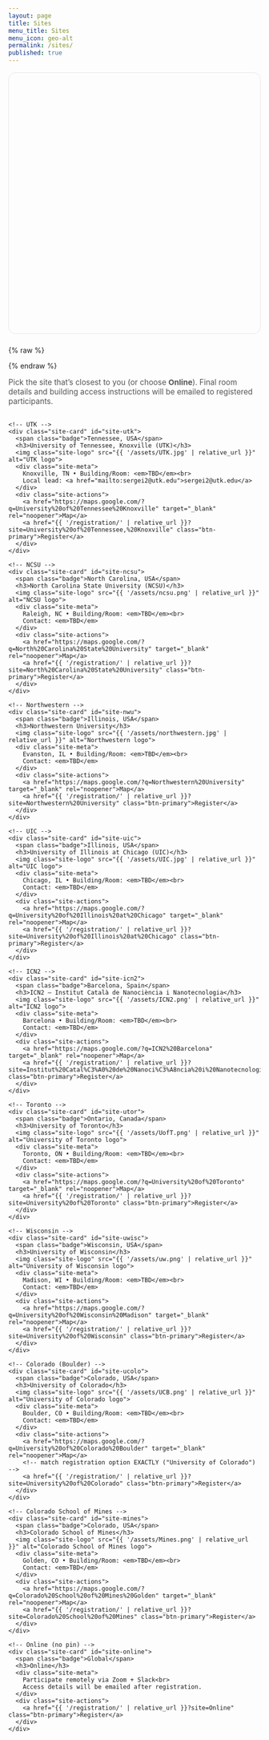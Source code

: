 ```yaml
---
layout: page
title: Sites
menu_title: Sites
menu_icon: geo-alt
permalink: /sites/
published: true
---
```


<style>
  #worldmap { height: 520px; border-radius: 14px; border:1px solid #e6e6e6; margin: 1rem 0 1.5rem; }
  .leaflet-popup-content { margin: 8px 10px; }
  .leaflet-popup-content h4 { margin: 0 0 .25rem; font-size: 1rem; }
  .leaflet-popup-content p { margin: 0; font-size: .92rem; color:#444; }
  /* Card logos + highlight */
  .site-card .site-logo{ display:block; max-height:44px; margin:.2rem 0 .6rem; object-fit:contain; }
  .site-card.highlight{ animation: sitePulse 1.8s ease 1; box-shadow: 0 10px 24px rgba(58,123,213,.25); }
  @keyframes sitePulse{
    0%{box-shadow:0 0 0 rgba(58,123,213,0)}
    30%{box-shadow:0 10px 28px rgba(58,123,213,.35)}
    100%{box-shadow:0 10px 24px rgba(58,123,213,.10)}
  }
</style>

<div id="worldmap"></div>

<!-- Leaflet (no key needed) -->
<link
  rel="stylesheet"
  href="https://unpkg.com/leaflet@1.9.4/dist/leaflet.css"
  integrity="sha256-p4NxAoJBhIIN+hmNHrzRCf9tD/miZyoHS5obTRR9BMY="
  crossorigin=""
/>
<script
  src="https://unpkg.com/leaflet@1.9.4/dist/leaflet.js"
  integrity="sha256-20nQCchB9co0qIjJZRGuk2/Z9VM+kNiyxNV1lvTlZBo="
  crossorigin=""
></script>

{% raw %}
<script>
  // UTK orange pin
  const utkIcon = new L.Icon({
    iconUrl: "https://raw.githubusercontent.com/pointhi/leaflet-color-markers/master/img/marker-icon-orange.png",
    shadowUrl: "https://unpkg.com/leaflet@1.9.4/dist/images/marker-shadow.png",
    iconSize: [25,41], iconAnchor: [12,41], popupAnchor: [1,-34], shadowSize: [41,41]
  });

  // Site list for the map (ids MUST match the card ids below)
  const sites = [
    { id:"site-utk",   name:"University of Tennessee, Knoxville (UTK)", city:"Knoxville, TN, USA", lat:35.954,   lon:-83.929,  icon:utkIcon },
    { id:"site-ncsu",  name:"North Carolina State University (NCSU)",   city:"Raleigh, NC, USA",   lat:35.7847,  lon:-78.6821 },
    { id:"site-nwu",   name:"Northwestern University",                  city:"Evanston, IL, USA",  lat:42.05598, lon:-87.67517 },
    { id:"site-uic",   name:"University of Illinois at Chicago (UIC)",  city:"Chicago, IL, USA",   lat:41.8708,  lon:-87.6505 },
    { id:"site-icn2",  name:"ICN2 — Institut Català de Nanociència i Nanotecnologia", city:"Barcelona (Bellaterra), Spain", lat:41.501, lon:2.105 },
    { id:"site-utor",  name:"University of Toronto",                    city:"Toronto, ON, Canada",lat:43.6629,  lon:-79.3957 },
    { id:"site-uwisc", name:"University of Wisconsin",                  city:"Madison, WI, USA",   lat:43.0766,  lon:-89.4125 },
    { id:"site-ucolo", name:"University of Colorado",                   city:"Boulder, CO, USA",   lat:40.0076,  lon:-105.2659 },
    { id:"site-mines", name:"Colorado School of Mines",                 city:"Golden, CO, USA",    lat:39.7510,  lon:-105.2226 }
  ];

  const map = L.map('worldmap', { scrollWheelZoom: false });
  L.tileLayer('https://{s}.tile.openstreetmap.org/{z}/{x}/{y}.png', {
    attribution:'&copy; OpenStreetMap contributors'
  }).addTo(map);

  // Scroll to and highlight a card
  window.focusSite = function(id){
    const cards = document.querySelectorAll('.site-card');
    cards.forEach(c => c.classList.remove('expanded'));   // collapse any open one

    const el = document.getElementById(id);
    if(!el) return;

    el.classList.add('expanded');                         // expand this one
    el.scrollIntoView({ behavior:'smooth', block:'start' });

    // Optional: briefly pulse the border to draw the eye
    el.style.willChange = 'box-shadow, border-color';
    setTimeout(() => { el.style.willChange = 'auto'; }, 600);
  };
  // Add markers
  const markers = [];
  sites.forEach(s => {
    const m = L.marker([s.lat, s.lon], s.icon ? {icon:s.icon} : {}).addTo(map);
    m.bindPopup(`
      <h4>${s.name}</h4>
      <p>${s.city}</p>
      <p style="margin-top:.4rem"><a href="#" onclick="focusSite('${s.id}'); return false;">More details</a></p>
    `);
    markers.push(m);
  });

  // Fit bounds
  if (markers.length) {
    const group = L.featureGroup(markers);
    map.fitBounds(group.getBounds().pad(0.2));
  } else {
    map.setView([20, 0], 2);
  }

  window.addEventListener('resize', () => map.invalidateSize());
</script>
{% endraw %}

<p class="hint">Pick the site that’s closest to you (or choose <strong>Online</strong>). Final room details and building access instructions will be emailed to registered participants.</p>

<style>
/* Sites page card styles */
.sites-wrap, .sites-wrap * { box-sizing: border-box; }
.sites-grid{ display:grid; gap:1rem; grid-template-columns: repeat(auto-fit, minmax(260px, 1fr)); margin: 1rem 0 2rem; }
.site-card{ background:#fff; border:1px solid #e6e6e6; border-radius:14px; padding:1rem 1rem 1.1rem; box-shadow:0 6px 18px rgba(0,0,0,.05); }
.site-card h3{ margin:.2rem 0 .4rem; font-size:1.1rem; }
.site-meta{ color:#555; font-size:.95rem; margin:.3rem 0 .6rem; }
.site-actions a{ display:inline-block; padding:.5rem .75rem; border-radius:10px; margin-right:.4rem; margin-top:.3rem; text-decoration:none; font-weight:600; border:1px solid #d6d6d6; background:#fafafa; }
.site-actions a:hover{ border-color:#3a7bd5; box-shadow:0 4px 12px rgba(58,123,213,.18); }
.badge{ display:inline-block; font-size:.78rem; padding:.18rem .5rem; border-radius:999px; background:#eef2ff; color:#334155; border:1px solid #c7d2fe; }
.btn-primary{ display:inline-block; padding:.6rem 1rem; border-radius:10px; border:1px solid #2e6bd6; background:#3a7bd5; color:#fff; font-weight:700; text-decoration:none; }
.hint{ font-size:.95rem; color:#555; }
</style>

<style>
/* Fix: make Register buttons always look like buttons */
.site-actions .btn-primary,
.site-actions .btn-primary:link,
.site-actions .btn-primary:visited {
  background: #3a7bd5 !important;
  border-color: #2e6bd6 !important;
  color: #fff !important;
}

.site-actions .btn-primary:hover,
.site-actions .btn-primary:focus {
  background: #325fbf !important;
  color: #fff !important;
  text-decoration: none;
}

.site-actions .btn-primary:active {
  background: #2d55a9 !important;
  color: #fff !important;
}
</style>

<div class="sites-wrap">
  <div class="sites-grid">

    <!-- UTK -->
    <div class="site-card" id="site-utk">
      <span class="badge">Tennessee, USA</span>
      <h3>University of Tennessee, Knoxville (UTK)</h3>
      <img class="site-logo" src="{{ '/assets/UTK.jpg' | relative_url }}" alt="UTK logo">
      <div class="site-meta">
        Knoxville, TN • Building/Room: <em>TBD</em><br>
        Local lead: <a href="mailto:sergei2@utk.edu">sergei2@utk.edu</a>
      </div>
      <div class="site-actions">
        <a href="https://maps.google.com/?q=University%20of%20Tennessee%20Knoxville" target="_blank" rel="noopener">Map</a>
        <a href="{{ '/registration/' | relative_url }}?site=University%20of%20Tennessee,%20Knoxville" class="btn-primary">Register</a>
      </div>
    </div>

    <!-- NCSU -->
    <div class="site-card" id="site-ncsu">
      <span class="badge">North Carolina, USA</span>
      <h3>North Carolina State University (NCSU)</h3>
      <img class="site-logo" src="{{ '/assets/ncsu.png' | relative_url }}" alt="NCSU logo">
      <div class="site-meta">
        Raleigh, NC • Building/Room: <em>TBD</em><br>
        Contact: <em>TBD</em>
      </div>
      <div class="site-actions">
        <a href="https://maps.google.com/?q=North%20Carolina%20State%20University" target="_blank" rel="noopener">Map</a>
        <a href="{{ '/registration/' | relative_url }}?site=North%20Carolina%20State%20University" class="btn-primary">Register</a>
      </div>
    </div>

    <!-- Northwestern -->
    <div class="site-card" id="site-nwu">
      <span class="badge">Illinois, USA</span>
      <h3>Northwestern University</h3>
      <img class="site-logo" src="{{ '/assets/northwestern.jpg' | relative_url }}" alt="Northwestern logo">
      <div class="site-meta">
        Evanston, IL • Building/Room: <em>TBD</em><br>
        Contact: <em>TBD</em>
      </div>
      <div class="site-actions">
        <a href="https://maps.google.com/?q=Northwestern%20University" target="_blank" rel="noopener">Map</a>
        <a href="{{ '/registration/' | relative_url }}?site=Northwestern%20University" class="btn-primary">Register</a>
      </div>
    </div>

    <!-- UIC -->
    <div class="site-card" id="site-uic">
      <span class="badge">Illinois, USA</span>
      <h3>University of Illinois at Chicago (UIC)</h3>
      <img class="site-logo" src="{{ '/assets/UIC.jpg' | relative_url }}" alt="UIC logo">
      <div class="site-meta">
        Chicago, IL • Building/Room: <em>TBD</em><br>
        Contact: <em>TBD</em>
      </div>
      <div class="site-actions">
        <a href="https://maps.google.com/?q=University%20of%20Illinois%20at%20Chicago" target="_blank" rel="noopener">Map</a>
        <a href="{{ '/registration/' | relative_url }}?site=University%20of%20Illinois%20at%20Chicago" class="btn-primary">Register</a>
      </div>
    </div>

    <!-- ICN2 -->
    <div class="site-card" id="site-icn2">
      <span class="badge">Barcelona, Spain</span>
      <h3>ICN2 — Institut Català de Nanociència i Nanotecnologia</h3>
      <img class="site-logo" src="{{ '/assets/ICN2.png' | relative_url }}" alt="ICN2 logo">
      <div class="site-meta">
        Barcelona • Building/Room: <em>TBD</em><br>
        Contact: <em>TBD</em>
      </div>
      <div class="site-actions">
        <a href="https://maps.google.com/?q=ICN2%20Barcelona" target="_blank" rel="noopener">Map</a>
        <a href="{{ '/registration/' | relative_url }}?site=Institut%20Catal%C3%A0%20de%20Nanoci%C3%A8ncia%20i%20Nanotecnologia%20(ICN2),%20Barcelona" class="btn-primary">Register</a>
      </div>
    </div>

    <!-- Toronto -->
    <div class="site-card" id="site-utor">
      <span class="badge">Ontario, Canada</span>
      <h3>University of Toronto</h3>
      <img class="site-logo" src="{{ '/assets/UofT.png' | relative_url }}" alt="University of Toronto logo">
      <div class="site-meta">
        Toronto, ON • Building/Room: <em>TBD</em><br>
        Contact: <em>TBD</em>
      </div>
      <div class="site-actions">
        <a href="https://maps.google.com/?q=University%20of%20Toronto" target="_blank" rel="noopener">Map</a>
        <a href="{{ '/registration/' | relative_url }}?site=University%20of%20Toronto" class="btn-primary">Register</a>
      </div>
    </div>

    <!-- Wisconsin -->
    <div class="site-card" id="site-uwisc">
      <span class="badge">Wisconsin, USA</span>
      <h3>University of Wisconsin</h3>
      <img class="site-logo" src="{{ '/assets/uw.png' | relative_url }}" alt="University of Wisconsin logo">
      <div class="site-meta">
        Madison, WI • Building/Room: <em>TBD</em><br>
        Contact: <em>TBD</em>
      </div>
      <div class="site-actions">
        <a href="https://maps.google.com/?q=University%20of%20Wisconsin%20Madison" target="_blank" rel="noopener">Map</a>
        <a href="{{ '/registration/' | relative_url }}?site=University%20of%20Wisconsin" class="btn-primary">Register</a>
      </div>
    </div>

    <!-- Colorado (Boulder) -->
    <div class="site-card" id="site-ucolo">
      <span class="badge">Colorado, USA</span>
      <h3>University of Colorado</h3>
      <img class="site-logo" src="{{ '/assets/UCB.png' | relative_url }}" alt="University of Colorado logo">
      <div class="site-meta">
        Boulder, CO • Building/Room: <em>TBD</em><br>
        Contact: <em>TBD</em>
      </div>
      <div class="site-actions">
        <a href="https://maps.google.com/?q=University%20of%20Colorado%20Boulder" target="_blank" rel="noopener">Map</a>
        <!-- match registration option EXACTLY ("University of Colorado") -->
        <a href="{{ '/registration/' | relative_url }}?site=University%20of%20Colorado" class="btn-primary">Register</a>
      </div>
    </div>

    <!-- Colorado School of Mines -->
    <div class="site-card" id="site-mines">
      <span class="badge">Colorado, USA</span>
      <h3>Colorado School of Mines</h3>
      <img class="site-logo" src="{{ '/assets/Mines.png' | relative_url }}" alt="Colorado School of Mines logo">
      <div class="site-meta">
        Golden, CO • Building/Room: <em>TBD</em><br>
        Contact: <em>TBD</em>
      </div>
      <div class="site-actions">
        <a href="https://maps.google.com/?q=Colorado%20School%20of%20Mines%20Golden" target="_blank" rel="noopener">Map</a>
        <a href="{{ '/registration/' | relative_url }}?site=Colorado%20School%20of%20Mines" class="btn-primary">Register</a>
      </div>
    </div>

    <!-- Online (no pin) -->
    <div class="site-card" id="site-online">
      <span class="badge">Global</span>
      <h3>Online</h3>
      <div class="site-meta">
        Participate remotely via Zoom + Slack<br>
        Access details will be emailed after registration.
      </div>
      <div class="site-actions">
        <a href="{{ '/registration/' | relative_url }}?site=Online" class="btn-primary">Register</a>
      </div>
    </div>

  </div>
</div>
<style>
/* allow grid items to re-pack when one expands */
.sites-grid{
  grid-auto-flow: dense;   /* let items fill gaps */
}

/* default card transitions */
.site-card{
  transition: box-shadow .2s ease, transform .2s ease, border-color .2s ease;
}

/* the expanded state */
.site-card.expanded{
  grid-column: span 2;                     /* take two columns */
  border-color: #3a7bd5;
  box-shadow: 0 12px 28px rgba(58,123,213,.22);
  transform: translateY(-2px);
}

/* optional: reveal extra content area only when expanded */
.site-card .site-more{ display:none; }
.site-card.expanded .site-more{ display:block; margin-top:.6rem; color:#333; }

/* on narrow screens, keep normal size */
@media (max-width: 720px){
  .site-card.expanded{ grid-column: span 1; transform:none; }
}

/* on very wide screens, let expanded cards take 3 columns */
@media (min-width: 1200px){
  .site-card.expanded { grid-column: span 3; }
}
</style>
